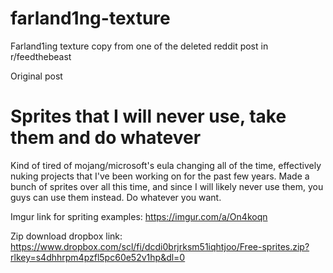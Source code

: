 # farland1ng-texture
Farland1ing texture copy from one of the deleted reddit post in r/feedthebeast

Original post

# Sprites that I will never use, take them and do whatever
Kind of tired of mojang/microsoft's eula changing all of the time, effectively nuking projects that I've been working on for the past few years.
Made a bunch of sprites over all this time, and since I will likely never use them, you guys can use them instead.
Do whatever you want.

Imgur link for spriting examples:
https://imgur.com/a/On4koqn

Zip download dropbox link:
https://www.dropbox.com/scl/fi/dcdi0brjrksm51iqhtjoo/Free-sprites.zip?rlkey=s4dhhrpm4pzfl5pc60e52v1hp&dl=0
